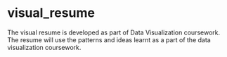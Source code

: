 # visual_resume
The visual resume is developed as part of Data Visualization coursework. The resume will use the patterns and ideas learnt as a part of the data visualization coursework.
